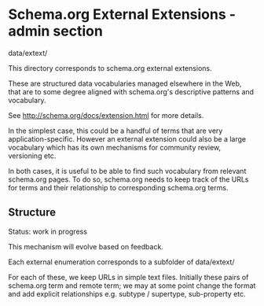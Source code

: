 
# Schema.org External Extensions - admin section

data/extext/

This directory corresponds to schema.org external extensions.

These are structured data vocabularies managed elsewhere in the Web, that 
are to some degree aligned with schema.org's descriptive patterns and vocabulary.

See http://schema.org/docs/extension.html for more details.

In the simplest case, this could be a handful of terms that are very application-specific.
However an external extension could also be a large vocabulary which has its own 
mechanisms for community review, versioning etc.

In both cases, it is useful to be able to find such vocabulary from relevant schema.org
pages. To do so, schema.org needs to keep track of the URLs for terms and their relationship to 
corresponding schema.org terms.


## Structure

Status: work in progress

This mechanism will evolve based on feedback.

Each external enumeration corresponds to a subfolder of data/extext/ 

For each of these, we keep URLs in simple text files. Initially these pairs of schema.org term and 
remote term; we may at some point change the format and add explicit relationships e.g. subtype / supertype,
sub-property etc.



